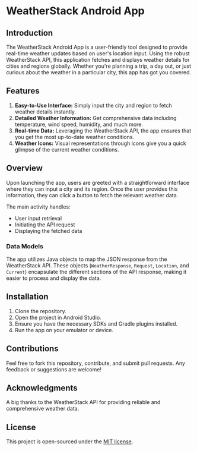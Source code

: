<h1>WeatherStack Android App</h1>

<h2>Introduction</h2>
<p>The WeatherStack Android App is a user-friendly tool designed to provide real-time weather updates based on user's location input. Using the robust WeatherStack API, this application fetches and displays weather details for cities and regions globally. Whether you're planning a trip, a day out, or just curious about the weather in a particular city, this app has got you covered.</p>

<h2>Features</h2>
<ol>
    <li><strong>Easy-to-Use Interface:</strong> Simply input the city and region to fetch weather details instantly.</li>
    <li><strong>Detailed Weather Information:</strong> Get comprehensive data including temperature, wind speed, humidity, and much more.</li>
    <li><strong>Real-time Data:</strong> Leveraging the WeatherStack API, the app ensures that you get the most up-to-date weather conditions.</li>
    <li><strong>Weather Icons:</strong> Visual representations through icons give you a quick glimpse of the current weather conditions.</li>
</ol>

<h2>Overview</h2>
<p>Upon launching the app, users are greeted with a straightforward interface where they can input a city and its region. Once the user provides this information, they can click a button to fetch the relevant weather data.</p>
<p>The main activity handles:</p>
<ul>
    <li>User input retrieval</li>
    <li>Initiating the API request</li>
    <li>Displaying the fetched data</li>
</ul>

<h3>Data Models</h3>
<p>The app utilizes Java objects to map the JSON response from the WeatherStack API. These objects (<code>WeatherResponse</code>, <code>Request</code>, <code>Location</code>, and <code>Current</code>) encapsulate the different sections of the API response, making it easier to process and display the data.</p>

<h2>Installation</h2>
<ol>
    <li>Clone the repository.</li>
    <li>Open the project in Android Studio.</li>
    <li>Ensure you have the necessary SDKs and Gradle plugins installed.</li>
    <li>Run the app on your emulator or device.</li>
</ol>

<h2>Contributions</h2>
<p>Feel free to fork this repository, contribute, and submit pull requests. Any feedback or suggestions are welcome!</p>

<h2>Acknowledgments</h2>
<p>A big thanks to the WeatherStack API for providing reliable and comprehensive weather data.</p>

<h2>License</h2>
<p>This project is open-sourced under the <a href="https://opensource.org/licenses/MIT">MIT license</a>.</p>
